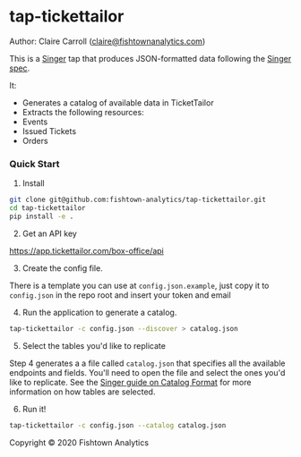 # tap-tickettailor

Author: Claire Carroll (claire@fishtownanalytics.com)

This is a [Singer](http://singer.io) tap that produces JSON-formatted data following the [Singer spec](https://github.com/singer-io/getting-started/blob/master/SPEC.md).

It:
- Generates a catalog of available data in TicketTailor
- Extracts the following resources:
 - Events
 - Issued Tickets
 - Orders

### Quick Start

1. Install

```bash
git clone git@github.com:fishtown-analytics/tap-tickettailor.git
cd tap-tickettailor
pip install -e .
```

2. Get an API key

https://app.tickettailor.com/box-office/api

3. Create the config file.

There is a template you can use at `config.json.example`, just copy it to `config.json` in the repo root and insert your token and email

4. Run the application to generate a catalog.

```bash
tap-tickettailor -c config.json --discover > catalog.json
```

5. Select the tables you'd like to replicate

Step 4 generates a a file called `catalog.json` that specifies all the available endpoints and fields. You'll need to open the file and select the ones you'd like to replicate. See the [Singer guide on Catalog Format](https://github.com/singer-io/getting-started/blob/c3de2a10e10164689ddd6f24fee7289184682c1f/BEST_PRACTICES.md#catalog-format) for more information on how tables are selected.

6. Run it!

```bash
tap-tickettailor -c config.json --catalog catalog.json
```

Copyright &copy; 2020 Fishtown Analytics
